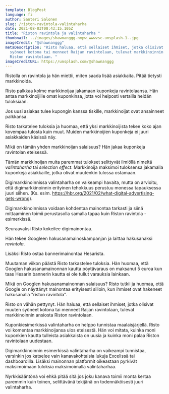 ```yaml
---
template: BlogPost
language: fi
author: Santeri Salonen
slug: /riston-ravintola-valintaharha
date: 2021-08-03T08:43:15.105Z
title: "Riston ravintola ja valintaharha "
thumbnail: ../images/shawnanggg-nmpw_wwwvsc-unsplash-1-.jpg
imageCredit: "@shawnanggg"
metaDescription: "Risto haluaa, että sellaiset ihmiset, jotka olisivat muuten
  syöneet kotona tai menneet Raijan ravintolaan, tulevat markkinoinnin ansiosta
  Riston ravintolaan. "
imageCreditURL: https://unsplash.com/@shawnanggg
---
```

Ristolla on ravintola ja hän miettii, miten saada lisää asiakkaita. Pitää tietysti markkinoida.

Risto palkkaa kolme markkinoijaa jakamaan kuponkeja ravintolaansa. Hän antaa markkinoijille omat kuponkinsa, jotta voi helposti vertailla heidän tuloksiaan.

Jos uusi asiakas tulee kupongin kanssa tiskille, markkinoijat ovat ansainneet palkkansa.

Risto tarkatelee tuloksia ja huomaa, että yksi markkinoijista tekee koko ajan kovempaa tulosta kuin muut. Muiden markkinoijien kuponkeja ei juuri asiakkaiden käsissä näy.

Mikä on tämän yhden markkinoijan salaisuus? Hän jakaa kuponkeja ravintolan eteisessä.

Tämän markkinoijan muita paremmat tulokset selittyvät ilmiöllä nimeltä *valintaharha* tai *selection effect*. Markkinoija maksimoi tuloksensa jakamalla kuponkeja asiakkaille, jotka olivat muutenkin tulossa ostamaan.

Digimarkkinoinnissa valintaharha on vaikeampi havaita, mutta on arvioitu, että digimarkkinoinnin erityinen tehokkuus perustuu monessa tapauksessa juuri siihen. (Ks. esim. https://hbr.org/2021/02/what-digital-advertising-gets-wrong).

Digimarkkinoinnissa voidaan kohdentaa mainontaa tarkasti ja siinä mittaaminen toimii perustasolla samalla tapaa kuin Riston ravintola -esimerkissä.

Seuraavaksi Risto kokeilee digimainontaa. 

Hän tekee Googleen hakusanamainoskampanjan ja laittaa hakusanaksi *ravintola*.  

Lisäksi Risto ostaa bannerimainontaa Hesarista.

Muutaman viikon päästä Risto tarkastelee tuloksia. Hän huomaa, että Googlen hakusanamainonnan kautta pöytävaraus on maksanut 5 euroa kun taas Hesarin bannerin kautta ei ole tullut varauksia lainkaan.

Mikä on Googlen hakusanamainonnan salaisuus? Risto tutkii ja huomaa, että Google on näyttänyt mainontaa erityisesti silloin, kun ihmiset ovat hakeneet hakusanalla "riston ravintola".

Risto on vähän pettynyt. Hän haluaa, että sellaiset ihmiset, jotka olisivat muuten syöneet kotona tai menneet Raijan ravintolaan, tulevat markkinoinnin ansiosta Riston ravintolaan. 

Kuponkiesimerkissä valintaharha on helppo tunnistaa maalaisjärjellä. Risto voi komentaa markkinoijansa ulos eteisestä. Hän voi mitata, kuinka moni kuponkien kautta tulleista asiakkaista on uusia ja kuinka moni palaa Riston ravintolaan uudestaan. 

Digimarkkinoinnin esimerkissä valintaharha on vaikeampi tunnistaa, varsinkin jos katselee vain kanavakohtaisia lukuja Excelissä tai dashboardilla. Lisäksi mainonnan platformit oikeastaan pyrkivät maksimoimaan tuloksia maksimoimalla valintaharhaa.

Nyrkkisääntönä voi ehkä pitää sitä jos joku kanava toimii monta kertaa paremmin kuin toinen, selittävänä tekijänä on todennäköisesti juuri valintaharha.



